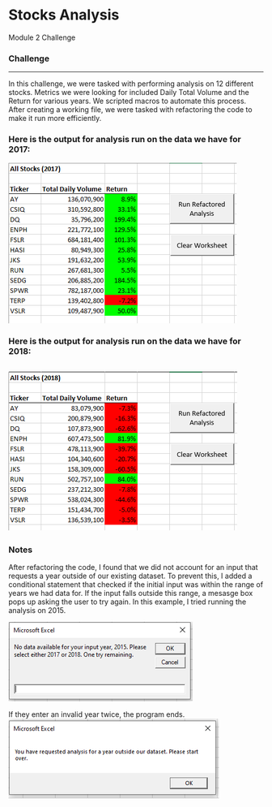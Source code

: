 # Stocks Analysis
Module 2 Challenge

### Challenge 
---

In this challenge, we were tasked with performing analysis on 12 different stocks. Metrics we were looking for included Daily Total Volume and the Return for various years. We scripted macros to automate this process. After creating a working file, we were tasked with refactoring the code to make it run more efficiently.

### Here is the output for analysis run on the data we have for 2017:
![2017 Analysis](analysis2017.png)

### Here is the output for analysis run on the data we have for 2018:
![2018 Analysis](analysis2018.png)
---

### Notes

After refactoring the code, I found that we did not account for an input that requests a year outside of our existing dataset. To prevent this, I added a conditional statement that checked if the initial input was within the range of years we had data for. If the input falls outside this range, a mesasge box pops up asking the user to try again. In this example, I tried running the analysis on 2015.

![Error that appears when an invalid year is entered for the first time.](initialerror.png)

If they enter an invalid year twice, the program ends. 
![Error that appears after two failed attempts.](finalerror.png)

